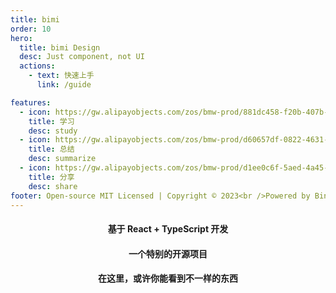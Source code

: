 ```yaml
---
title: bimi
order: 10
hero:
  title: bimi Design
  desc: Just component, not UI
  actions:
    - text: 快速上手
      link: /guide

features:
  - icon: https://gw.alipayobjects.com/zos/bmw-prod/881dc458-f20b-407b-947a-95104b5ec82b/k79dm8ih_w144_h144.png
    title: 学习
    desc: study
  - icon: https://gw.alipayobjects.com/zos/bmw-prod/d60657df-0822-4631-9d7c-e7a869c2f21c/k79dmz3q_w126_h126.png
    title: 总结
    desc: summarize
  - icon: https://gw.alipayobjects.com/zos/bmw-prod/d1ee0c6f-5aed-4a45-a507-339a4bfe076c/k7bjsocq_w144_h144.png
    title: 分享
    desc: share
footer: Open-source MIT Licensed | Copyright © 2023<br />Powered by Bing
---
```

<h4 style="text-align: center">基于 React + TypeScript 开发</h4>
<h4 style="text-align: center">一个特别的开源项目</h4>
<h4 style="text-align: center">在这里，或许你能看到不一样的东西</h4>
